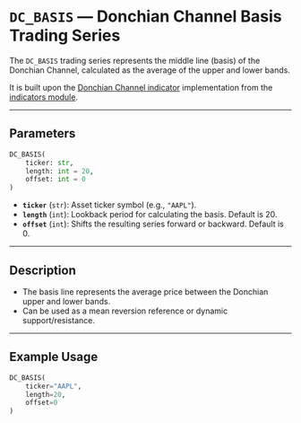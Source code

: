 
# `DC_BASIS` — Donchian Channel Basis Trading Series

The `DC_BASIS` trading series represents the middle line (basis) of the Donchian Channel, calculated as the average of the upper and lower bands.

It is built upon the [Donchian Channel indicator](../../../../trading_strategy_tester/indicators/volatility/dc.py) implementation from the [indicators module](../indicators.md).

---

## Parameters

```python
DC_BASIS(
    ticker: str,
    length: int = 20,
    offset: int = 0
)
```

- **`ticker`** (`str`): Asset ticker symbol (e.g., `"AAPL"`).
- **`length`** (`int`): Lookback period for calculating the basis. Default is 20.
- **`offset`** (`int`): Shifts the resulting series forward or backward. Default is 0.

---

## Description

- The basis line represents the average price between the Donchian upper and lower bands.
- Can be used as a mean reversion reference or dynamic support/resistance.

---

## Example Usage

```python
DC_BASIS(
    ticker="AAPL",
    length=20,
    offset=0
)
```
